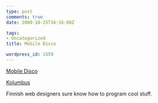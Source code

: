 ```yaml
---
type: post
comments: true
date: 2000-10-25T16:16:00Z

tags:
- Uncategorized
title: Mobile Disco

wordpress_id: 1559
---
```


[Mobile Disco](http://www.mobilesdisco.com)  


  

[Kolumbus](http://kolumbus.fi/yhteiso/)  


  

Finnish web designers sure know how to program cool stuff.
